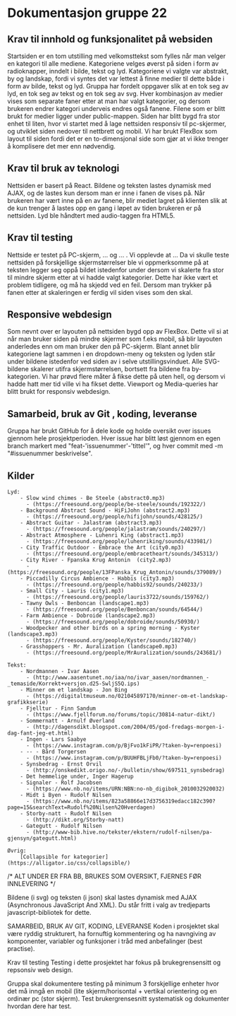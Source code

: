 # Dokumentasjon gruppe 22

  ## Krav til innhold og funksjonalitet på websiden
  Startsiden er en tom utstilling med velkomsttekst som fylles når man velger en kategori til alle mediene.
  Kategoriene velges øverst på siden i form av radioknapper, inndelt i bilde, tekst og lyd.
  Kategoriene vi valgte var abstrakt, by og landskap, fordi vi syntes det var lettest å finne medier til dette både i form av bilde, tekst og lyd.
  Gruppa har fordelt oppgaver slik at en tok seg av lyd, en tok seg av tekst og en tok seg av svg.
  Hver kombinasjon av medier vises som separate faner etter at man har valgt kategorier,
  og dersom brukeren endrer kategori underveis endres også fanene.
  Filene som er blitt brukt for medier ligger under public-mappen. Siden har blitt bygd fra stor enhet til liten,
  hvor vi startet med å lage nettsiden responsiv til pc-skjermer, og utviklet siden nedover til nettbrett og mobil.
  Vi har brukt FlexBox som layout til siden fordi det er en to-dimensjonal side som gjør at vi ikke trenger å komplisere det mer enn nødvendig.

  ## Krav til bruk av teknologi
  Nettsiden er basert på React. Bildene og teksten lastes dynamisk med AJAX,
  og de lastes kun dersom man er inne i fanen de vises på. Når brukeren har vært inne på en av fanene, blir mediet lagret
  på klienten slik at de kun trenger å lastes opp en gang i løpet av tiden brukeren er på nettsiden. Lyd ble håndtert med
  audio-taggen fra HTML5.

  ## Krav til testing
  Nettside er testet på PC-skjerm, ... og ... . Vi opplevde at ...
  Da vi skulle teste nettsiden på forskjellige skjermstørrelser ble vi oppmerksomme på at teksten legger seg oppå bildet
  istedenfor under dersom vi skalerte fra stor til mindre skjerm etter at vi hadde valgt kategorier.
  Dette har ikke vært et problem tidligere, og må ha skjedd ved en feil. Dersom man trykker på fanen etter at skaleringen
  er ferdig vil siden vises som den skal.


  ## Responsive webdesign
  Som nevnt over er layouten på nettsiden bygd opp av FlexBox. Dette vil si at når man bruker siden på mindre skjermer som
  f.eks mobil, så blir layouten anderledes enn om man bruker den på PC-skjerm. Blant annet blir kategoriene lagt sammen i
  en dropdown-meny og teksten og lyden står under bildene istedenfor ved siden av i selve utstillingsvinduet.
  Alle SVG-bildene skalerer utifra skjermstørrelsen, bortsett fra bildene fra by-kategorien. Vi har prøvd flere måter
  å fikse dette på uten hell, og dersom vi hadde hatt mer tid ville vi ha fikset dette. Viewport og Media-queries har
  blitt brukt for responsiv webdesign.

  ## Samarbeid, bruk av Git , koding, leveranse
  Gruppa har brukt GitHub for å dele kode og holde oversikt over issues gjennom hele prosjektperioden.
  Hver issue har blitt løst gjennom en egen branch markert med "feat-'issuenummer'-'tittel'", og hver commit
  med -m "#issuenummer beskrivelse".

  ## Kilder

    Lyd:
        - Slow wind chimes - Be Steele (abstract0.mp3)
          - (https://freesound.org/people/be-steele/sounds/192322/)
        - Background Abstract Sound - HiFiJohn (abstract2.mp3)
          - (https://freesound.org/people/hifijohn/sounds/428125/)
        - Abstract Guitar - Jalastram (abstract3.mp3)
          - (https://freesound.org/people/jalastram/sounds/240297/)
        - Abstract Atmosphere - Luhenri King (abstract1.mp3)
          - (https://freesound.org/people/luhenriking/sounds/433981/)
        - City Traffic Outdoor - Embrace the Art (city0.mp3)
          - (https://freesound.org/people/embracetheart/sounds/345313/)
        - City River - Fpanska Krug Antonin  (city2.mp3)
          - (https://freesound.org/people/13FPanska_Krug_Antonin/sounds/379089/)
        - Piccadilly Circus Ambience - Habbis (city3.mp3)
          - (https://freesound.org/people/habbis92/sounds/240233/)
        - Small City - Lauris (city1.mp3)
          - (https://freesound.org/people/lauris3722/sounds/159762/)
        - Tawny Owls - Benboncan (landscape1.mp3)
          - (https://freesound.org/people/Benboncan/sounds/64544/)
        - Farm Ambience - Dobroide (landscape2.mp3)
          - (https://freesound.org/people/dobroide/sounds/50930/)
        - Woodpecker and other birds on a spring morning - Kyster (landscape3.mp3)
          - (https://freesound.org/people/Kyster/sounds/182740/)
        - Grasshoppers - Mr. Auralization (landscape0.mp3)
          - (https://freesound.org/people/MrAuralization/sounds/243681/)
      
    Tekst:
        - Nordmannen - Ivar Aasen
          - (http://www.aasentunet.no/iaa/no/ivar_aasen/nordmannen_-_temaside/Korrekt+versjon.d25-SwljS5Q.ips)
        - Minner om et landskap - Jon Bing
          - (https://digitaltmuseum.no/021045897170/minner-om-et-landskap-grafikkserie)
        - Fjelltur - Finn Sandum
          - (https://www.fjellforum.no/forums/topic/30814-natur-dikt/)
        - Sommernatt - Arnulf Øverland
          - (http://dagensdikt.blogspot.com/2004/05/god-fredags-morgen-i-dag-fant-jeg-et.html)
        - Ingen - Lars Saabye
          - (https://www.instagram.com/p/BjFvo1kFiPR/?taken-by=renpoesi)
        - -- - Bård Torgersen
          - (https://www.instagram.com/p/BUUHFBLjFb0/?taken-by=renpoesi)
        - Synsbedrag - Ernst Orvil
          - (http://onskedikt.origo.no/-/bulletin/show/697511_synsbedrag)
        - Det hemmelige under, Inger Hagerup
        - Signaler - Rolf Jacobsen
          - (https://www.nb.no/items/URN:NBN:no-nb_digibok_2010032920032)
        - Midt i Byen - Rudolf Nilsen
          - (https://www.nb.no/items/823a58866e17d3756319edacc182c390?page=15&searchText=Rudolf%20Nilsen%20Hverdagen)
        - Storby-natt - Rudolf Nilsen
          - (http://dikt.org/Storby-natt)
        - Gategutt - Rudolf Nilsen
          - (http://www-bib.hive.no/tekster/ekstern/rudolf-nilsen/pa-gjensyn/gategutt.html)

    Øvrig:
        [Collapsible for kategorier](https://alligator.io/css/collapsible/)





/* ALT UNDER ER FRA BB, BRUKES SOM OVERSIKT, FJERNES FØR INNLEVERING */

Bildene (i svg) og teksten (i json) skal lastes dynamisk med AJAX (Asynchronous JavaScript And XML). Du står fritt i valg av tredjeparts javascript-bibliotek for dette.

SAMARBEID, BRUK AV GIT, KODING, LEVERANSE
Koden i prosjektet skal være ryddig strukturert, ha fornuftig kommentering og ha navngiving av komponenter, variabler og funksjoner i tråd med anbefalinger (best practise).

Krav til testing
Testing i dette prosjektet har fokus på brukegrensensitt og repsonsiv web design. 

Gruppa skal dokumentere testing på minimum 3 forskjellige enheter hvor det må inngå en mobil (lite skjerm/horisontal + vertikal orientering og en ordinær pc (stor skjerm). 
Test brukergrensesnitt systematisk og dokumenter hvordan dere har test.